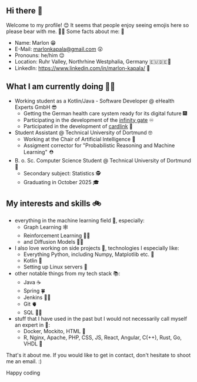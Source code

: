 ## Hi there 👋

Welcome to my profile! 😊 It seems that people enjoy seeing emojis here so please bear with me. 🤭😺
Some facts about me: 🤠
- Name: Marlon 😁
- E-Mail: marlonkapala@gmail.com 😲
- Pronouns: he/him 😌
- Location: Ruhr Valley, Northrhine Westphalia, Germany 🇪🇺🇩🇪💜
- LinkedIn: https://www.linkedin.com/in/marlon-kapala/ 🥱

## What I am currently doing 👨‍🍳
- Working student as a Kotlin/Java - Software Developer @ eHealth Experts GmbH 😎
  - Getting the German health care system ready for its digital future 🎆
  - Participating in the development of the [infinity gate](https://ehex.de/produkte/infinity-gate/) ♾️
  - Participated in the development of [cardlink](https://ehex.de/produkte/ehex-cardlink/) 🔗
- Student Assistant @ Technical University of Dortmund 🤓
  - Working at the Chair of Artificial Intelligence 🧠
  - Assigment corrector for "Probabilistic Reasoning and Machine Learning" ⛑
- B. o. Sc. Computer Science Student @ Technical University of Dortmund 🧒
  - Secondary subject: Statistics 🕵️
  - Graduating in October 2025 🎓

## My interests and skills 🚲
- everything in the machine learning field 🤖, especially:
  - Graph Learning 🕸
  - Reinforcement Learning 🤷‍♂️
  - and Diffusion Models 😶‍🌫️
- I also love working on side projects 🤩, technologies I especially like:
  - Everything Python, including Numpy, Matplotlib etc. 🐍
  - Kotlin 🐖
  - Setting up Linux servers 🫦
- other notable things from my tech stack 📚:
  - Java ☕️
  - Spring 🍀
  - Jenkins 🤵‍♀️
  - Git 🫀
  - SQL 🤾‍♀️
- stuff that I have used in the past but I would not necessarily call myself an expert in 🦥:
  - Docker, Mockito, HTML 🐳
  - R, Nginx, Apache, PHP, CSS, JS, React, Angular, C(++), Rust, Go, VHDL 🌚

That's it about me. If you would like to get in contact, don't hesitate to shoot me an email. :)

Happy coding
